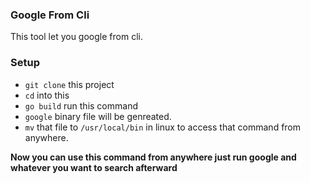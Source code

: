### Google From Cli

This tool let you google from cli.

### Setup
- `git clone` this project
- `cd` into this
- `go build` run this command
- `google` binary file will be genreated.
- `mv` that file to `/usr/local/bin` in linux to access that command from anywhere.
  
**Now you can use this command from anywhere just run google and whatever you want to search afterward**